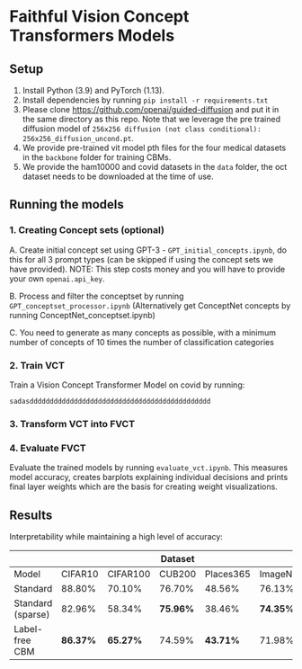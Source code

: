 # Faithful Vision Concept Transformers Models

## Setup
1. Install Python (3.9) and PyTorch (1.13).
2. Install dependencies by running `pip install -r requirements.txt`
3. Please clone https://github.com/openai/guided-diffusion and put it in the same directory as this repo. Note that we leverage the pre trained diffusion model of `256x256 diffusion (not class conditional): 256x256_diffusion_uncond.pt`. 
4. We provide pre-trained vit model pth files for the four medical datasets in the `backbone` folder for training CBMs.
5. We provide the ham10000 and covid datasets in the `data` folder, the oct dataset needs to be downloaded at the time of use.


## Running the models

### 1. Creating Concept sets (optional)
A. Create initial concept set using GPT-3 - `GPT_initial_concepts.ipynb`, do this for all 3 prompt types (can be skipped if using the concept sets we have provided). NOTE: This step costs money and you will have to provide your own `openai.api_key`.

B. Process and filter the conceptset by running `GPT_conceptset_processor.ipynb` (Alternatively get ConceptNet concepts by running ConceptNet_conceptset.ipynb)

C. You need to generate as many concepts as possible, with a minimum number of concepts of 10 times the number of classification categories

### 2. Train VCT 
Train a Vision Concept Transformer Model on covid by running:

`sadasddddddddddddddddddddddddddddddddddddddddddddd`

### 3. Transform VCT into FVCT



### 4. Evaluate FVCT

Evaluate the trained models by running `evaluate_vct.ipynb`. This measures model accuracy, creates barplots explaining individual decisions and prints final layer weights which are the basis for creating weight visualizations.


## Results

Interpretability while maintaining a high level of accuracy:

|                   |         |          | Dataset |           |          |
|-------------------|---------|----------|---------|-----------|----------|
| Model             | CIFAR10 | CIFAR100 | CUB200  | Places365 | ImageNet |
| Standard          | 88.80%  | 70.10%   | 76.70%  | 48.56%    | 76.13%   |
| Standard (sparse) | 82.96%  | 58.34%   | **75.96%**  | 38.46%    | **74.35%**   |
| Label-free CBM    | **86.37%** | **65.27%**   | 74.59%  | **43.71%**   | 71.98%   |

